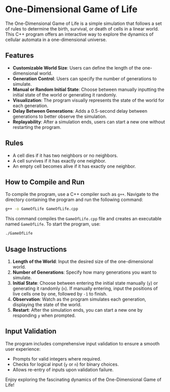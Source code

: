 # One-Dimensional Game of Life

The One-Dimensional Game of Life is a simple simulation that follows a set of rules to determine the birth, survival, or death of cells in a linear world. This C++ program offers an interactive way to explore the dynamics of cellular automata in a one-dimensional universe.

## Features

- **Customizable World Size**: Users can define the length of the one-dimensional world.
- **Generation Control**: Users can specify the number of generations to simulate.
- **Manual or Random Initial State**: Choose between manually inputting the initial state of the world or generating it randomly.
- **Visualization**: The program visually represents the state of the world for each generation.
- **Delay Between Generations**: Adds a 0.5-second delay between generations to better observe the simulation.
- **Replayability**: After a simulation ends, users can start a new one without restarting the program.

## Rules

- A cell dies if it has two neighbors or no neighbors.
- A cell survives if it has exactly one neighbor.
- An empty cell becomes alive if it has exactly one neighbor.

## How to Compile and Run

To compile the program, use a C++ compiler such as `g++`. Navigate to the directory containing the program and run the following command:

```bash
g++ -o GameOfLife GameOfLife.cpp
```

This command compiles the `GameOfLife.cpp` file and creates an executable named `GameOfLife`. To start the program, use:

```bash
./GameOfLife
```

## Usage Instructions

1. **Length of the World**: Input the desired size of the one-dimensional world.
2. **Number of Generations**: Specify how many generations you want to simulate.
3. **Initial State**: Choose between entering the initial state manually (`y`) or generating it randomly (`n`). If manually entering, input the positions of live cells one by one, followed by `-1` to finish.
4. **Observation**: Watch as the program simulates each generation, displaying the state of the world.
5. **Restart**: After the simulation ends, you can start a new one by responding `y` when prompted.

## Input Validation

The program includes comprehensive input validation to ensure a smooth user experience:

- Prompts for valid integers where required.
- Checks for logical input (`y` or `n`) for binary choices.
- Allows re-entry of inputs upon validation failure.

Enjoy exploring the fascinating dynamics of the One-Dimensional Game of Life!
